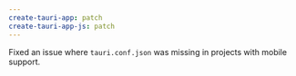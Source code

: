 ```yaml
---
create-tauri-app: patch
create-tauri-app-js: patch
---
```


Fixed an issue where `tauri.conf.json` was missing in projects with mobile support.